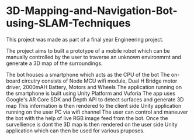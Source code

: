 # 3D-Mapping-and-Navigation-Bot-using-SLAM-Techniques
This project was made as part of a final year Engineering project. 

The project aims to built a prototype of a mobile robot which can be manually controlled by the user to traverse an unknown environmrnt and generate a 3D map of the surroundings.

The bot houses a smartphone which acts as the CPU of the bot
The on-board circutry consists of Node MCU wifi module, Dual H Bridge motor driver, 2000mAH Battery, Motors and Wheels
The application running on the smartphone is built using Unity Platform and Vuforia
The app uses Google's AR Core SDK and Depth API to detect surfaces and generate 3D map
This information is then rendered to the client side Unity application running on the user PC via wifi channel
The user can control and maneuver the bot with the help of live RGB image feed from the bot.
Once the survellience is dont the 3D map is then rendered on the user side Unity application which can then be used for various pruposes.
